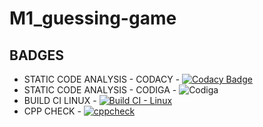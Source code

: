 # M1_guessing-game

## BADGES

* STATIC CODE ANALYSIS - CODACY - [![Codacy Badge](https://app.codacy.com/project/badge/Grade/cb56b19925c54e6a86696dced7e7a320)](https://www.codacy.com/gh/Abhishek-S-28/M1_guessing-game/dashboard?utm_source=github.com&amp;utm_medium=referral&amp;utm_content=Abhishek-S-28/M1_guessing-game&amp;utm_campaign=Badge_Grade) 
* STATIC CODE ANALYSIS - CODIGA - ![Codiga](https://api.codiga.io/project/32507/score/svg)
* BUILD CI LINUX - [![Build CI - Linux](https://github.com/Abhishek-S-28/M1_guessing-game/actions/workflows/c-cpp.yml/badge.svg)](https://github.com/Abhishek-S-28/M1_guessing-game/actions/workflows/c-cpp.yml)
* CPP CHECK - [![cppcheck](https://github.com/Abhishek-S-28/M1_guessing-game/actions/workflows/cpp.yml/badge.svg)](https://github.com/Abhishek-S-28/M1_guessing-game/actions/workflows/cpp.yml)
